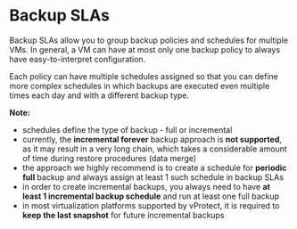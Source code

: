 # Backup SLAs

Backup SLAs allow you to group backup policies and schedules for multiple VMs. In general, a VM can have at most only one backup policy to always have easy-to-interpret configuration.

Each policy can have multiple schedules assigned so that you can define more complex schedules in which backups are executed even multiple times each day and with a different backup type.

**Note:**

* schedules define the type of backup - full or incremental
* currently, the **incremental forever** backup approach is **not supported**, as it may result in a very long chain, which takes a considerable amount of time during restore procedures \(data merge\)
* the approach we highly recommend is to create a schedule for **periodic full** backup and always assign at least 1 such schedule in backup SLAs
* in order to create incremental backups, you always need to have **at least 1 incremental backup schedule** and run at least one full backup
* in most virtualization platforms supported by vProtect, it is required to **keep the last snapshot** for future incremental backups

